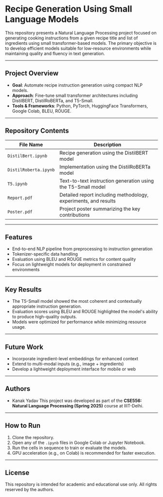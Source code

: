 # Recipe Generation Using Small Language Models

This repository presents a Natural Language Processing project focused on generating cooking instructions from a given recipe title and list of ingredients using small transformer-based models. The primary objective is to develop efficient models suitable for low-resource environments while maintaining quality and fluency in text generation.

---

## Project Overview

* **Goal**: Automate recipe instruction generation using compact NLP models.
* **Approach**: Fine-tune small transformer architectures including DistilBERT, DistilRoBERTa, and T5-Small.
* **Tools & Frameworks**: Python, PyTorch, HuggingFace Transformers, Google Colab, BLEU, ROUGE.

---

## Repository Contents

| File Name             | Description                                                     |
| --------------------- | --------------------------------------------------------------- |
| `DistilBert.ipynb`    | Recipe generation using the DistilBERT model                    |
| `DistilRoberta.ipynb` | Implementation using the DistilRoBERTa model                    |
| `T5.ipynb`            | Text-to-text instruction generation using the T5-Small model    |
| `Report.pdf`          | Detailed report including methodology, experiments, and results |
| `Poster.pdf`          | Project poster summarizing the key contributions                |

---

## Features

* End-to-end NLP pipeline from preprocessing to instruction generation
* Tokenizer-specific data handling
* Evaluation using BLEU and ROUGE metrics for content quality
* Focus on lightweight models for deployment in constrained environments

---

## Key Results

* The T5-Small model showed the most coherent and contextually appropriate instruction generation.
* Evaluation scores using BLEU and ROUGE highlighted the model's ability to produce high-quality outputs.
* Models were optimized for performance while minimizing resource usage.

---

## Future Work

* Incorporate ingredient-level embeddings for enhanced context
* Extend to multi-modal inputs (e.g., image + ingredients)
* Develop a lightweight deployment interface for mobile or web

---

## Authors

* Kanak Yadav
This project was developed as part of the **CSE556: Natural Language Processing (Spring 2025)** course at IIIT-Delhi.

---

## How to Run

1. Clone the repository.
2. Open any of the `.ipynb` files in Google Colab or Jupyter Notebook.
3. Run the cells in sequence to train or evaluate the models.
4. GPU acceleration (e.g., on Colab) is recommended for faster execution.

---

## License

This repository is intended for academic and educational use only. All rights reserved by the authors.

